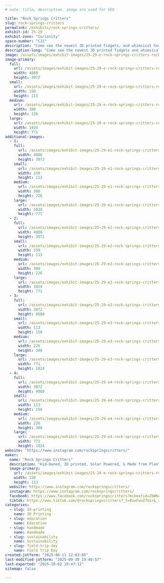 ```yaml
---
# note: title, description, image are used for SEO

title: "Rock Springs Critters"
slug: rock-springs-critters
permalink: /exhibits/rock-springs-critters/
exhibit-id: 25-29
exhibit-zone: "Curiosity"
space-number: "CJ1"
description: "Come see the newest 3D printed fidgets, and whimsical household hacks by Rock Springs Critters!"
description-long: "Come see the newest 3D printed fidgets and whimsical and innovative household hacks by Rock Springs Critters! No purchase necessary to come play with these cute animals and plants made by kids, with solar-power, and plant-derived PLA filament."
image: /assets/images/exhibit-images/25-29-e-rock-springs-critters-rock-springs-critters-2025-4955-300x226.jpg
image-primary: 
  full:
    url: /assets/images/exhibit-images/25-29-e-rock-springs-critters-rock-springs-critters-2025-4955-full.jpg
    width: 4080
    height: 3072
  small:
    url: /assets/images/exhibit-images/25-29-e-rock-springs-critters-rock-springs-critters-2025-4955-150x113.jpg
    width: 150
    height: 113
  medium:
    url: /assets/images/exhibit-images/25-29-e-rock-springs-critters-rock-springs-critters-2025-4955-300x226.jpg
    width: 300
    height: 226
  large:
    url: /assets/images/exhibit-images/25-29-e-rock-springs-critters-rock-springs-critters-2025-4955-1024x771.jpg
    width: 1024
    height: 771
additional-images: 
  - 1:
    full:
      url: /assets/images/exhibit-images/25-29-e1-rock-springs-critters-pxl-20250625-025446577-full.jpg
      width: 4080
      height: 3072
    small:
      url: /assets/images/exhibit-images/25-29-e1-rock-springs-critters-pxl-20250625-025446577-150x113.jpg
      width: 150
      height: 113
    medium:
      url: /assets/images/exhibit-images/25-29-e1-rock-springs-critters-pxl-20250625-025446577-300x226.jpg
      width: 300
      height: 226
    large:
      url: /assets/images/exhibit-images/25-29-e1-rock-springs-critters-pxl-20250625-025446577-1024x771.jpg
      width: 1024
      height: 771
  - 2:
    full:
      url: /assets/images/exhibit-images/25-29-e2-rock-springs-critters-pxl-20250625-024229615-full.jpg
      width: 4080
      height: 3072
    small:
      url: /assets/images/exhibit-images/25-29-e2-rock-springs-critters-pxl-20250625-024229615-150x113.jpg
      width: 150
      height: 113
    medium:
      url: /assets/images/exhibit-images/25-29-e2-rock-springs-critters-pxl-20250625-024229615-300x226.jpg
      width: 300
      height: 226
    large:
      url: /assets/images/exhibit-images/25-29-e2-rock-springs-critters-pxl-20250625-024229615-1024x771.jpg
      width: 1024
      height: 771
  - 3:
    full:
      url: /assets/images/exhibit-images/25-29-e3-rock-springs-critters-1000047736-full.jpg
      width: 3072
      height: 4080
    small:
      url: /assets/images/exhibit-images/25-29-e3-rock-springs-critters-1000047736-113x150.jpg
      width: 113
      height: 150
    medium:
      url: /assets/images/exhibit-images/25-29-e3-rock-springs-critters-1000047736-226x300.jpg
      width: 226
      height: 300
    large:
      url: /assets/images/exhibit-images/25-29-e3-rock-springs-critters-1000047736-771x1024.jpg
      width: 771
      height: 1024
  - 4:
    full:
      url: /assets/images/exhibit-images/25-29-e4-rock-springs-critters-1000046493-full.jpg
      width: 3072
      height: 4080
    small:
      url: /assets/images/exhibit-images/25-29-e4-rock-springs-critters-1000046493-113x150.jpg
      width: 113
      height: 150
    medium:
      url: /assets/images/exhibit-images/25-29-e4-rock-springs-critters-1000046493-226x300.jpg
      width: 226
      height: 300
    large:
      url: /assets/images/exhibit-images/25-29-e4-rock-springs-critters-1000046493-771x1024.jpg
      width: 771
      height: 1024
website: "https://www.instagram.com/rockspringscritters/"
maker: 
  name: "Rock Springs Critters"
  description: "Kid-Owned, 3D printed, Solar Powered, & Made from Plants! The Rock Springs Critters print the cutest and fun fidgety animals and new innovative and whimsical household builds!"
  image-primary:
    url: /assets/images/exhibit-images/25-29-m-rock-springs-critters-rock-springs-critters-2025-150x113.jpg
    width: 150
    height: 113
  website: https://www.instagram.com/rockspringscritters/
  instagram: https://www.instagram.com/rockspringscritters/
  facebook: https://www.facebook.com/rockspringscritters?mibextid=ZbWKwL
  tiktok: https://www.tiktok.com/@rockspringscritters?_t=8oxFwoZ7Uzr&_r=1
categories: 
  - slug: 3d-printing
    name: 3D Printing
  - slug: education
    name: Education
  - slug: handmade
    name: Handmade
  - slug: sustainability
    name: Sustainability
  - slug: field-trip-day
    name: Field Trip Day
created-jotform: "2025-06-11 12:03:05"
last-modified-jotform: "2025-09-30 19:46:57"
last-exported: "2025-10-02 19:47:12"
sitemap: false

---
```

